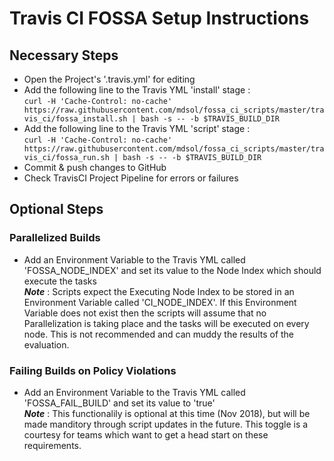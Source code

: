 # Travis CI FOSSA Setup Instructions

## Necessary Steps
  - Open the Project's '.travis.yml' for editing
  - Add the following line to the Travis YML 'install' stage :  
  ```curl -H 'Cache-Control: no-cache' https://raw.githubusercontent.com/mdsol/fossa_ci_scripts/master/travis_ci/fossa_install.sh | bash -s -- -b $TRAVIS_BUILD_DIR```
  - Add the following line to the Travis YML 'script' stage :  
  ```curl -H 'Cache-Control: no-cache' https://raw.githubusercontent.com/mdsol/fossa_ci_scripts/master/travis_ci/fossa_run.sh | bash -s -- -b $TRAVIS_BUILD_DIR```
  - Commit & push changes to GitHub
  - Check TravisCI Project Pipeline for errors or failures

## Optional Steps

### Parallelized Builds
  - Add an Environment Variable to the Travis YML called 'FOSSA_NODE_INDEX' and set its value to the Node Index which should execute the tasks  
**_Note_** : Scripts expect the Executing Node Index to be stored in an Environment Variable called 'CI_NODE_INDEX'.  If this Environment Variable does not exist then the scripts will assume that no Parallelization is taking place and the tasks will be executed on every node.  This is not recommended and can muddy the results of the evaluation.

### Failing Builds on Policy Violations
  - Add an Environment Variable to the Travis YML called 'FOSSA_FAIL_BUILD' and set its value to 'true'  
**_Note_** : This functionalily is optional at this time (Nov 2018), but will be made manditory through script updates in the future.  This toggle is a courtesy for teams which want to get a head start on these requirements.
